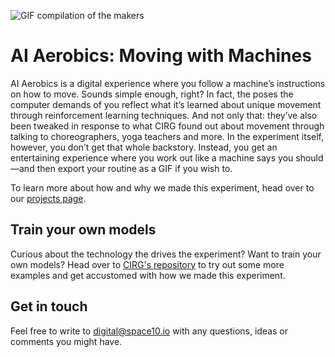 ![GIF compilation of the makers](https://space10.io/content/uploads/2019/06/learning-from-machines.gif)

# AI Aerobics: Moving with Machines
AI Aerobics is a digital experience where you follow a machine’s instructions on how to move. Sounds simple enough, right? In fact, the poses the computer demands of you reflect what it’s learned about unique movement through reinforcement learning techniques. And not only that: they’ve also been tweaked in response to what CIRG found out about movement through talking to choreographers, yoga teachers and more. In the experiment itself, however, you don’t get that whole backstory. Instead, you get an entertaining experience where you work out like a machine says you should—and then export your routine as a GIF if you wish to.

To learn more about how and why we made this experiment, head over to our [projects page](https://space10.io/project/ai-aerobics/).

## Train your own models
Curious about the technology the drives the experiment? Want to train your own models? Head over to [CIRG's repository](https://github.com/cirg-io/AIAerobics-CodeExamples) to try out some more examples and get accustomed with how we made this experiment.

## Get in touch
Feel free to write to digital@space10.io with any questions, ideas or comments you might have.
